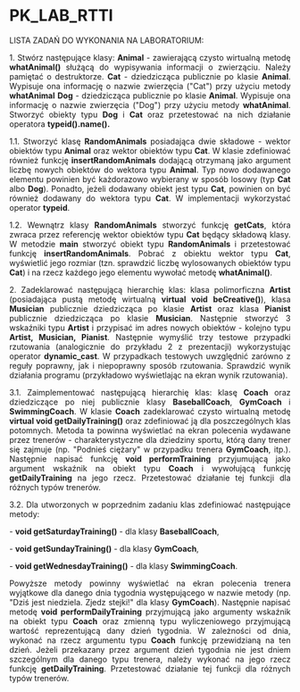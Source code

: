 # PK_LAB_RTTI

LISTA ZADAŃ DO WYKONANIA NA LABORATORIUM:
<p align = "justify">1. Stwórz następujące klasy:
<b>Animal</b> - zawierającą czysto wirtualną metodę <b>whatAnimal()</b> służącą do wypisywania informacji o zwierząciu. Należy pamiętać o destruktorze.
<b>Cat</b> - dziedzicząca publicznie po klasie <b>Animal</b>. Wypisuje ona informację o nazwie zwierzęcia ("Cat") przy użyciu metody <b>whatAnimal</b>  
<b>Dog</b> - dziedzicząca publicznie po klasie <b>Animal</b>. Wypisuje ona informację o nazwie zwierzęcia ("Dog") przy użyciu metody <b>whatAnimal</b>. Stworzyć obiekty typu <b>Dog</b> i <b>Cat</b> oraz przetestować na nich działanie operatora <b>typeid(<wsk_na_obiekt>).name().</b></p>
  
<p align = "justify">1.1. Stworzyć klasę <b>RandomAnimals</b> posiadająca dwie składowe - wektor obiektów typu <b>Animal</b> oraz wektor obiektów typu <b>Cat</b>. W klasie zdefiniować również funkcję <b>insertRandomAnimals</b> dodającą otrzymaną jako argument liczbę nowych obiektów do wektora typu <b>Animal</b>. Typ nowo dodawanego elementu powinien być każdorazowo wybierany w sposób losowy (typ <b>Cat</b> albo <b>Dog</b>). Ponadto, jeżeli dodawany obiekt jest typu <b>Cat</b>, powinien on być również dodawany do wektora typu <b>Cat</b>. W implementacji wykorzystać operator <b>typeid</b>.</p>

<p align = "justify">1.2. Wewnątrz klasy <b>RandomAnimals</b> stworzyć funkcję <b>getCats</b>, która zwraca przez referencję wektor obiektów typu <b>Cat</b> będący składową klasy. W metodzie <b>main</b> stworzyć obiekt typu <b>RandomAnimals</b> i przetestować funkcję <b>insertRandomAnimals</b>. Pobrać z obiektu wektor typu <b>Cat</b>, wyświetlić jego rozmiar (tzn. sprawdzić liczbę wylosowanych obiektów typu <b>Cat</b>) i na rzecz każdego jego elementu wywołać metodę <b>whatAnimal()</b>.</p>

<p align = "justify">2. Zadeklarować następującą hierarchię klas: klasa polimorficzna <b>Artist</b> (posiadająca pustą metodę wirtualną <b>virtual&nbspvoid&nbspbeCreative()</b>), klasa <b>Musician</b> publicznie dziedzicząca po klasie <b>Artist</b> oraz klasa <b>Pianist</b> publicznie dziedzicząca po klasie <b>Musician</b>. Następnie stworzyć 3 wskaźniki typu <b>Artist</b> i przypisać im adres nowych obiektów - kolejno typu <b>Artist, Musician, Pianist</b>. Następnie wymyślić trzy testowe przypadki rzutowania (analogicznie do przykładu 2 z prezentacji) wykorzystując operator <b>dynamic_cast</b>. W przypadkach testowych uwzględnić zarówno z reguły poprawny, jak i niepoprawny sposób rzutowania. Sprawdzić wynik działania programu (przykładowo wyświetlając na ekran wynik rzutowania). </p>

<p align = "justify">3.1. Zaimplementować następującą hierarchię klas: klasę <b>Coach</b> oraz dziedziczące po niej publicznie klasy <b>BaseballCoach</b>, <b>GymCoach</b> i <b>SwimmingCoach</b>. W klasie <b>Coach</b> zadeklarować czysto wirtualną metodę <b>virtual void getDailyTraining()</b> oraz zdefiniować ją dla poszczególnych klas potomnych. Metoda ta powinna wyświetlać na ekran polecenia wydawane przez trenerów - charakterystyczne dla dziedziny sportu, którą dany trener się zajmuje (np. "Podnieś ciężary" w przypadku trenera <b>GymCoach</b>, itp.). Następnie napisać funkcję <b>void performTraining</b> przyjumującą jako argument wskaźnik na obiekt typu <b>Coach</b> i wywołującą funkcję <b>getDailyTraining</b> na jego rzecz. Przetestować działanie tej funkcji dla różnych typów trenerów. 
</p>

<p align = "justify">3.2. Dla utworzonych w poprzednim zadaniu klas zdefiniować następujące metody:
  <p>- <b>void getSaturdayTraining()</b> - dla klasy <b>BaseballCoach</b>, </p>
  <p>- <b>void getSundayTraining()</b> - dla klasy <b>GymCoach</b>,</p>
  <p>- <b>void getWednesdayTraining()</b> - dla klasy <b>SwimmingCoach</b>.</p>
  
<p align = "justify">Powyższe metody powinny wyświetlać na ekran polecenia trenera wyjątkowe dla danego dnia tygodnia występującego w nazwie metody (np. "Dziś jest niedziela. Zjedz stejki!" dla klasy <b>GymCoach</b>). Następnie napisać metodę <b>void&nbspperformDailyTraining</b> przyjmującą jako argumenty wskaźnik na obiekt typu <b>Coach</b> oraz zmienną typu wyliczeniowego przyjmującą wartość reprezentującą dany dzień tygodnia.
W zależności od dnia, wykonać na rzecz argumentu typu <b>Coach</b> funkcję przewidzianą na ten dzień. Jeżeli przekazany przez argument dzień tygodnia nie jest dniem szczególnym dla danego typu trenera, należy wykonać na jego rzecz funkcję <b>getDailyTraining</b>. Przetestować działanie tej funkcji dla różnych typów trenerów. </p>
